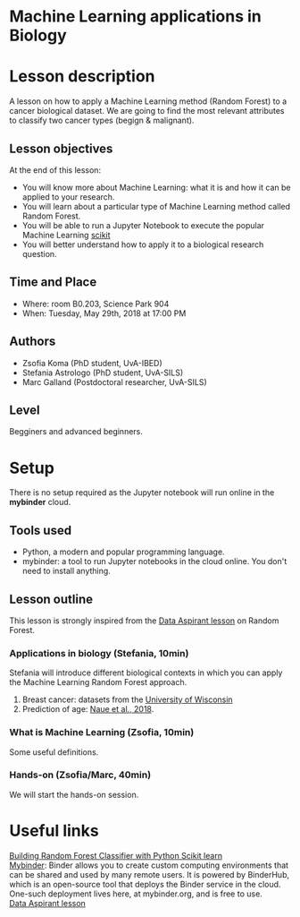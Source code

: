 # Machine Learning applications in Biology

# Lesson description
A lesson on how to apply a Machine Learning method (Random Forest) to a cancer biological dataset. We are going to find the most relevant attributes to classify two cancer types (begign & malignant). 

## Lesson objectives
At the end of this lesson:
- You will know more about Machine Learning: what it is and how it can be applied to your research.
- You will learn about a particular type of Machine Learning method called Random Forest. 
- You will be able to run a Jupyter Notebook to execute the popular Machine Learning [scikit](http://scikit-learn.org/stable/index.html)
- You will better understand how to apply it to a biological research question. 

## Time and Place
- Where: room B0.203, Science Park 904  
- When:  Tuesday, May 29th, 2018 at 17:00 PM

## Authors
- Zsofia Koma (PhD student, UvA-IBED)
- Stefania Astrologo (PhD student, UvA-SILS)
- Marc Galland (Postdoctoral researcher, UvA-SILS)

## Level
Begginers and advanced beginners.  

# Setup
There is no setup required as the Jupyter notebook will run online in the **mybinder** cloud. 

## Tools used
- Python, a modern and popular programming language. 
- mybinder: a tool to run Jupyter notebooks in the cloud online. You don't need to install anything.

## Lesson outline
This lesson is strongly inspired from the [Data Aspirant lesson](https://dataaspirant.com/2017/06/26/random-forest-classifier-python-scikit-learn/) on Random Forest.

### Applications in biology (Stefania, 10min)
Stefania will introduce different biological contexts in which you can apply the Machine Learning Random Forest approach. 
1. Breast cancer: datasets from the [University of Wisconsin](https://archive.ics.uci.edu/ml/datasets/breast+cancer+wisconsin+(original))    
2. Prediction of age: [Naue et al., 2018](https://www.ncbi.nlm.nih.gov/pubmed/29175600). 


### What is Machine Learning (Zsofia, 10min)
Some useful definitions. 

### Hands-on (Zsofia/Marc, 40min)
We will start the hands-on session. 

# Useful links
[Building Random Forest Classifier with Python Scikit learn](https://dataaspirant.com/2017/06/26/random-forest-classifier-python-scikit-learn/)    
[Mybinder](https://mybinder.org/): Binder allows you to create custom computing environments that can be shared and used by many remote users. It is powered by BinderHub, which is an open-source tool that deploys the Binder service in the cloud. One-such deployment lives here, at mybinder.org, and is free to use.    
[Data Aspirant lesson](https://dataaspirant.com/2017/06/26/random-forest-classifier-python-scikit-learn/)  
